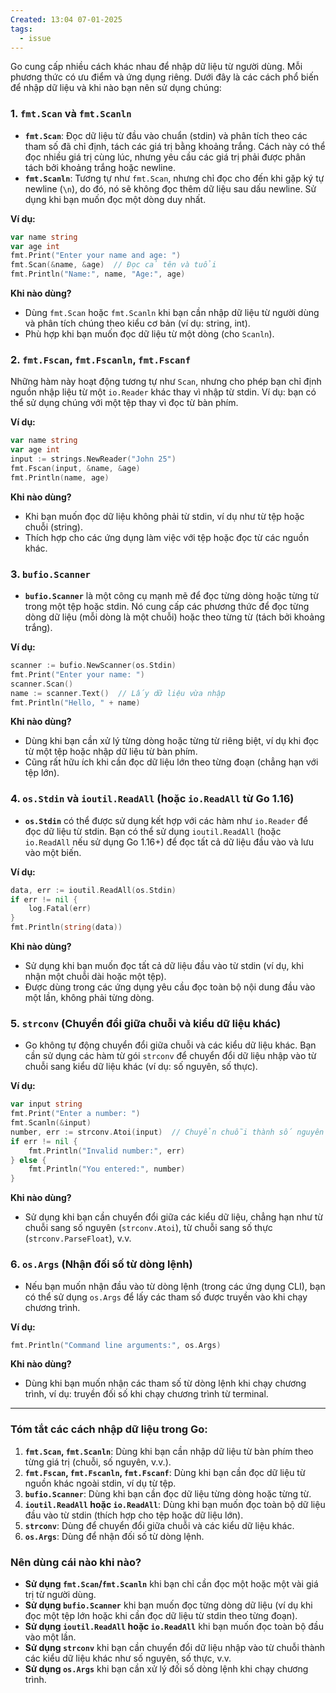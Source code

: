```yaml
---
Created: 13:04 07-01-2025
tags:
  - issue
---
```

Go cung cấp nhiều cách khác nhau để nhập dữ liệu từ người dùng. Mỗi phương thức có ưu điểm và ứng dụng riêng. Dưới đây là các cách phổ biến để nhập dữ liệu và khi nào bạn nên sử dụng chúng:

### 1. **`fmt.Scan` và `fmt.Scanln`**

- **`fmt.Scan`**: Đọc dữ liệu từ đầu vào chuẩn (stdin) và phân tích theo các tham số đã chỉ định, tách các giá trị bằng khoảng trắng. Cách này có thể đọc nhiều giá trị cùng lúc, nhưng yêu cầu các giá trị phải được phân tách bởi khoảng trắng hoặc newline.
- **`fmt.Scanln`**: Tương tự như `fmt.Scan`, nhưng chỉ đọc cho đến khi gặp ký tự newline (`\n`), do đó, nó sẽ không đọc thêm dữ liệu sau dấu newline. Sử dụng khi bạn muốn đọc một dòng duy nhất.

**Ví dụ:**

```go
var name string
var age int
fmt.Print("Enter your name and age: ")
fmt.Scan(&name, &age)  // Đọc cả tên và tuổi
fmt.Println("Name:", name, "Age:", age)
```

**Khi nào dùng?**

- Dùng `fmt.Scan` hoặc `fmt.Scanln` khi bạn cần nhập dữ liệu từ người dùng và phân tích chúng theo kiểu cơ bản (ví dụ: string, int).
- Phù hợp khi bạn muốn đọc dữ liệu từ một dòng (cho `Scanln`).

### 2. **`fmt.Fscan`, `fmt.Fscanln`, `fmt.Fscanf`**

Những hàm này hoạt động tương tự như `Scan`, nhưng cho phép bạn chỉ định nguồn nhập liệu từ một `io.Reader` khác thay vì nhập từ stdin. Ví dụ: bạn có thể sử dụng chúng với một tệp thay vì đọc từ bàn phím.

**Ví dụ:**

```go
var name string
var age int
input := strings.NewReader("John 25")
fmt.Fscan(input, &name, &age)
fmt.Println(name, age)
```

**Khi nào dùng?**

- Khi bạn muốn đọc dữ liệu không phải từ stdin, ví dụ như từ tệp hoặc chuỗi (string).
- Thích hợp cho các ứng dụng làm việc với tệp hoặc đọc từ các nguồn khác.

### 3. **`bufio.Scanner`**

- **`bufio.Scanner`** là một công cụ mạnh mẽ để đọc từng dòng hoặc từng từ trong một tệp hoặc stdin. Nó cung cấp các phương thức để đọc từng dòng dữ liệu (mỗi dòng là một chuỗi) hoặc theo từng từ (tách bởi khoảng trắng).

**Ví dụ:**

```go
scanner := bufio.NewScanner(os.Stdin)
fmt.Print("Enter your name: ")
scanner.Scan()
name := scanner.Text()  // Lấy dữ liệu vừa nhập
fmt.Println("Hello, " + name)
```

**Khi nào dùng?**

- Dùng khi bạn cần xử lý từng dòng hoặc từng từ riêng biệt, ví dụ khi đọc từ một tệp hoặc nhập dữ liệu từ bàn phím.
- Cũng rất hữu ích khi cần đọc dữ liệu lớn theo từng đoạn (chẳng hạn với tệp lớn).

### 4. **`os.Stdin` và `ioutil.ReadAll` (hoặc `io.ReadAll` từ Go 1.16)**

- **`os.Stdin`** có thể được sử dụng kết hợp với các hàm như `io.Reader` để đọc dữ liệu từ stdin. Bạn có thể sử dụng `ioutil.ReadAll` (hoặc `io.ReadAll` nếu sử dụng Go 1.16+) để đọc tất cả dữ liệu đầu vào và lưu vào một biến.

**Ví dụ:**

```go
data, err := ioutil.ReadAll(os.Stdin)
if err != nil {
    log.Fatal(err)
}
fmt.Println(string(data))
```

**Khi nào dùng?**

- Sử dụng khi bạn muốn đọc tất cả dữ liệu đầu vào từ stdin (ví dụ, khi nhận một chuỗi dài hoặc một tệp).
- Được dùng trong các ứng dụng yêu cầu đọc toàn bộ nội dung đầu vào một lần, không phải từng dòng.

### 5. **`strconv` (Chuyển đổi giữa chuỗi và kiểu dữ liệu khác)**

- Go không tự động chuyển đổi giữa chuỗi và các kiểu dữ liệu khác. Bạn cần sử dụng các hàm từ gói `strconv` để chuyển đổi dữ liệu nhập vào từ chuỗi sang kiểu dữ liệu khác (ví dụ: số nguyên, số thực).

**Ví dụ:**

```go
var input string
fmt.Print("Enter a number: ")
fmt.Scanln(&input)
number, err := strconv.Atoi(input)  // Chuyển chuỗi thành số nguyên
if err != nil {
    fmt.Println("Invalid number:", err)
} else {
    fmt.Println("You entered:", number)
}
```

**Khi nào dùng?**

- Sử dụng khi bạn cần chuyển đổi giữa các kiểu dữ liệu, chẳng hạn như từ chuỗi sang số nguyên (`strconv.Atoi`), từ chuỗi sang số thực (`strconv.ParseFloat`), v.v.

### 6. **`os.Args` (Nhận đối số từ dòng lệnh)**

- Nếu bạn muốn nhận đầu vào từ dòng lệnh (trong các ứng dụng CLI), bạn có thể sử dụng `os.Args` để lấy các tham số được truyền vào khi chạy chương trình.

**Ví dụ:**

```go
fmt.Println("Command line arguments:", os.Args)
```

**Khi nào dùng?**

- Dùng khi bạn muốn nhận các tham số từ dòng lệnh khi chạy chương trình, ví dụ: truyền đối số khi chạy chương trình từ terminal.

---

### Tóm tắt các cách nhập dữ liệu trong Go:

1. **`fmt.Scan`, `fmt.Scanln`**: Dùng khi bạn cần nhập dữ liệu từ bàn phím theo từng giá trị (chuỗi, số nguyên, v.v.).
2. **`fmt.Fscan`, `fmt.Fscanln`, `fmt.Fscanf`**: Dùng khi bạn cần đọc dữ liệu từ nguồn khác ngoài stdin, ví dụ từ tệp.
3. **`bufio.Scanner`**: Dùng khi bạn cần đọc dữ liệu từng dòng hoặc từng từ.
4. **`ioutil.ReadAll` hoặc `io.ReadAll`**: Dùng khi bạn muốn đọc toàn bộ dữ liệu đầu vào từ stdin (thích hợp cho tệp hoặc dữ liệu lớn).
5. **`strconv`**: Dùng để chuyển đổi giữa chuỗi và các kiểu dữ liệu khác.
6. **`os.Args`**: Dùng để nhận đối số từ dòng lệnh.

### Nên dùng cái nào khi nào?

- **Sử dụng `fmt.Scan`/`fmt.Scanln`** khi bạn chỉ cần đọc một hoặc một vài giá trị từ người dùng.
- **Sử dụng `bufio.Scanner`** khi bạn muốn đọc từng dòng dữ liệu (ví dụ khi đọc một tệp lớn hoặc khi cần đọc dữ liệu từ stdin theo từng đoạn).
- **Sử dụng `ioutil.ReadAll` hoặc `io.ReadAll`** khi bạn muốn đọc toàn bộ đầu vào một lần.
- **Sử dụng `strconv`** khi bạn cần chuyển đổi dữ liệu nhập vào từ chuỗi thành các kiểu dữ liệu khác như số nguyên, số thực, v.v.
- **Sử dụng `os.Args`** khi bạn cần xử lý đối số dòng lệnh khi chạy chương trình.